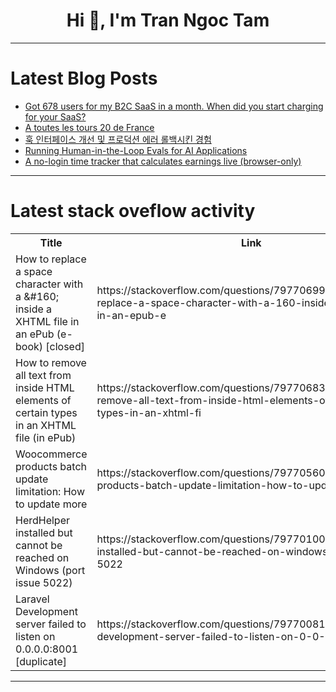 <h1 align="center">Hi 👋, I'm Tran Ngoc Tam</h1>

---

# Latest Blog Posts 
<!-- BLOG-POST-LIST:START -->
- [Got 678 users for my B2C SaaS in a month. When did you start charging for your SaaS?](https://dev.to/sisyph_4434/got-678-users-for-my-b2c-saas-in-a-month-when-did-you-start-charging-for-your-saas-38bn)
- [A toutes les tours 20 de France](https://dev.to/s44d/a-toutes-les-tours-20-de-france-3n3e)
- [훅 인터페이스 개선 및 프로덕션 에러 롤백시킨 경험](https://dev.to/algoorgoal/hug-inteopeiseu-gaeseon-mic-peurodeogsyeon-ereo-rolbaegsikin-gyeongheom-189j)
- [Running Human-in-the-Loop Evals for AI Applications](https://dev.to/kuldeep_paul/running-human-in-the-loop-evals-for-ai-applications-16hd)
- [A no-login time tracker that calculates earnings live &lpar;browser-only&rpar;](https://dev.to/ro_lax/a-no-login-time-tracker-that-calculates-earnings-live-browser-only-16bo)
<!-- BLOG-POST-LIST:END -->

---

# Latest stack oveflow activity
<table>
  <tr><th>Title</th><th>Link</th></tr>
  <!-- STACKOVERFLOW:START --><tr><td>How to replace a space character with a &amp;#160; inside a XHTML file in an ePub &lpar;e-book&rpar; [closed]</td><td>https://stackoverflow.com/questions/79770699/how-to-replace-a-space-character-with-a-160-inside-a-xhtml-file-in-an-epub-e</td></tr><tr><td>How to remove all text from inside HTML elements of certain types in an XHTML file &lpar;in ePub&rpar;</td><td>https://stackoverflow.com/questions/79770683/how-to-remove-all-text-from-inside-html-elements-of-certain-types-in-an-xhtml-fi</td></tr><tr><td>Woocommerce products batch update limitation: How to update more</td><td>https://stackoverflow.com/questions/79770560/woocommerce-products-batch-update-limitation-how-to-update-more</td></tr><tr><td>HerdHelper installed but cannot be reached on Windows &lpar;port issue 5022&rpar;</td><td>https://stackoverflow.com/questions/79770100/herdhelper-installed-but-cannot-be-reached-on-windows-port-issue-5022</td></tr><tr><td>Laravel Development server failed to listen on 0.0.0.0:8001 [duplicate]</td><td>https://stackoverflow.com/questions/79770081/laravel-development-server-failed-to-listen-on-0-0-0-08001</td></tr><!-- STACKOVERFLOW:END -->
</table>

---


